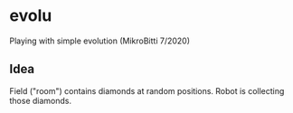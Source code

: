 # evolu
Playing with simple evolution (MikroBitti 7/2020)

## Idea ##

Field ("room") contains diamonds at random positions.
Robot is collecting those diamonds.
